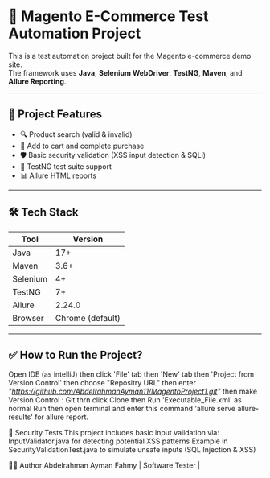 # 🧪 Magento E-Commerce Test Automation Project

This is a test automation project built for the Magento e-commerce demo site.  
The framework uses **Java**, **Selenium WebDriver**, **TestNG**, **Maven**, and **Allure Reporting**.

---

## 📌 Project Features

- 🔍 Product search (valid & invalid)
- 🛒 Add to cart and complete purchase
- 🛡️ Basic security validation (XSS input detection & SQLi)
- 🧪 TestNG test suite support
- 📊 Allure HTML reports

---

## 🛠️ Tech Stack

| Tool        | Version        |
|-------------|----------------|
| Java        | 17+            |
| Maven       | 3.6+           |
| Selenium    | 4+             |
| TestNG      | 7+             |
| Allure      | 2.24.0         |
| Browser     | Chrome (default) |

---


## ✅ How to Run the Project?
Open IDE (as intelliJ) then click 'File' tab then 'New' tab then 'Project from Version Control' then choose "Repositry URL" then enter *"https://github.com/AbdelrahmanAyman11/MagentoProject1.git"* then make Version Control : Git thrn click Clone then Run 'Executable_File.xml' as normal Run then open terminal and enter this command 'allure serve allure-results' for allure report.



🔐 Security Tests
This project includes basic input validation via:
InputValidator.java for detecting potential XSS patterns
Example in SecurityValidationTest.java to simulate unsafe inputs (SQL Injection & XSS)

🙋‍♂️ Author
Abdelrahman Ayman Fahmy
 | Software Tester |


